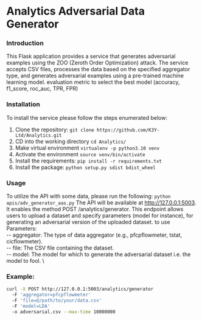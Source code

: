 # Analytics Adversarial Data Generator

### Introduction

This Flask application provides a service that generates adversarial examples using the ZOO (Zeroth Order Optimization) attack. The service accepts CSV files, processes the data based on the specified aggregator type, and generates adversarial examples using a pre-trained machine learning model.
evaluation metric to select the best model (accuracy, f1_score, roc_auc, TPR, FPR)

### Installation
To install the service please follow the steps enumerated below:
1. Clone the repository: ``git clone https://github.com/K3Y-Ltd/Analytics.git``
2. CD into the working directory ``cd Analytics/``
3. Make virtual environment ```virtualenv -p python3.10 venv```
4. Activate the environment ``source venv/bin/activate``
5. Install the requirements: ``pip install -r requirements.txt``
6. Install the package: ``python setup.py sdist bdist_wheel``

### Usage
To utilize the API with some data, please run the following:
```python apis/adv_generator_aas.py```
The API will be available at http://127.0.0.1:5003. It enables the method
POST /analytics/generator. This endpoint allows users to upload a dataset and specify parameters (model for instance),
for generating an adversarial version of the uploaded dataset.
to use
Parameters:\
-- aggregator: The type of data aggregator (e.g., pfcpflowmeter, tstat, cicflowmeter). \
-- file: The CSV file containing the dataset. \
-- model: The model for which to generate the adversarial dataset i.e. the model to fool. \


### Example:
```bash
curl -X POST http://127.0.0.1:5003/analytics/generator
  -F 'aggregator=pfcpflowmeter'
  -F 'file=@/path/to/your/data.csv'
  -F 'model=LDA'
  -o adversarial.csv --max-time 10000000
```

